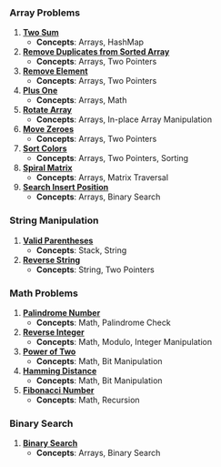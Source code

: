 ### **Array Problems**
1. **[Two Sum](https://leetcode.com/problems/two-sum/)**
   - **Concepts**: Arrays, HashMap
2. **[Remove Duplicates from Sorted Array](https://leetcode.com/problems/remove-duplicates-from-sorted-array/)**
   - **Concepts**: Arrays, Two Pointers
3. **[Remove Element](https://leetcode.com/problems/remove-element/)**
   - **Concepts**: Arrays, Two Pointers
4. **[Plus One](https://leetcode.com/problems/plus-one/)**
   - **Concepts**: Arrays, Math
5. **[Rotate Array](https://leetcode.com/problems/rotate-array/)**
   - **Concepts**: Arrays, In-place Array Manipulation
6. **[Move Zeroes](https://leetcode.com/problems/move-zeroes/)**
   - **Concepts**: Arrays, Two Pointers
7. **[Sort Colors](https://leetcode.com/problems/sort-colors/)**
   - **Concepts**: Arrays, Two Pointers, Sorting
8. **[Spiral Matrix](https://leetcode.com/problems/spiral-matrix/)**
   - **Concepts**: Arrays, Matrix Traversal
9. **[Search Insert Position](https://leetcode.com/problems/search-insert-position/)**
   - **Concepts**: Arrays, Binary Search

### **String Manipulation**
1. **[Valid Parentheses](https://leetcode.com/problems/valid-parentheses/)**
   - **Concepts**: Stack, String
2. **[Reverse String](https://leetcode.com/problems/reverse-string/)**
   - **Concepts**: String, Two Pointers

### **Math Problems**
1. **[Palindrome Number](https://leetcode.com/problems/palindrome-number/)**
   - **Concepts**: Math, Palindrome Check
2. **[Reverse Integer](https://leetcode.com/problems/reverse-integer/)**
   - **Concepts**: Math, Modulo, Integer Manipulation
3. **[Power of Two](https://leetcode.com/problems/power-of-two/)**
   - **Concepts**: Math, Bit Manipulation
4. **[Hamming Distance](https://leetcode.com/problems/hamming-distance/)**
   - **Concepts**: Math, Bit Manipulation
5. **[Fibonacci Number](https://leetcode.com/problems/fibonacci-number/)**
   - **Concepts**: Math, Recursion

### **Binary Search**
1. **[Binary Search](https://leetcode.com/problems/binary-search/)**
   - **Concepts**: Arrays, Binary Search

<!-- ### **Linked List Problems**
1. **[Merge Two Sorted Lists](https://leetcode.com/problems/merge-two-sorted-lists/)**
   - **Concepts**: Linked List, Merge Operation
2. **[Reverse Linked List](https://leetcode.com/problems/reverse-linked-list/)**
   - **Concepts**: Linked List, Recursion/Iteration
3. **[Delete Node in a Linked List](https://leetcode.com/problems/delete-node-in-a-linked-list/)**
   - **Concepts**: Linked List, In-place Modification -->